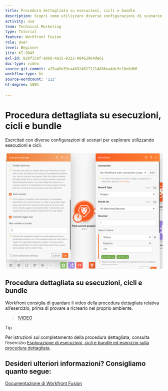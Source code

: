 ```yaml
---
title: Procedura dettagliata su esecuzioni, cicli e bundle
description: Scopri come utilizzare diverse configurazioni di scenario per esplorare utilizzando esecuzioni e cicli in  [!DNL Adobe Workfront Fusion].
activity: use
team: Technical Marketing
type: Tutorial
feature: Workfront Fusion
role: User
level: Beginner
jira: KT-9045
exl-id: 820f35af-a068-4a15-9322-98462964de61
doc-type: video
source-git-commit: a25a49e59ca483246271214886ea4dc9c10e8d66
workflow-type: ht
source-wordcount: '112'
ht-degree: 100%

---
```


# Procedura dettagliata su esecuzioni, cicli e bundle

Esercitati con diverse configurazioni di scenari per esplorare utilizzando esecuzioni e cicli.

![Immagine delle impostazioni di esecuzioni e cicli](assets/execution-history-and-scheduling-6.png)

## Procedura dettagliata su esecuzioni, cicli e bundle

Workfront consiglia di guardare il video della procedura dettagliata relativa all’esercizio, prima di provare a ricrearlo nel proprio ambiente.

>[!VIDEO](https://video.tv.adobe.com/v/335286/?quality=12&learn=on)

>[!TIP]
>
>Per istruzioni sul completamento della procedura dettagliata, consulta l’esercizio [Esplorazione di esecuzioni, cicli e bundle ed esercizio sulla procedura dettagliata](https://experienceleague.adobe.com/docs/workfront-learn/tutorials-workfront/fusion/exercises/exploring-runs-cycles-and-bundles.html?lang=it).


## Desideri ulteriori informazioni? Consigliamo quanto segue:

[Documentazione di Workfront Fusion](https://experienceleague.adobe.com/docs/workfront/using/adobe-workfront-fusion/workfront-fusion-2.html?lang=it)
